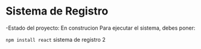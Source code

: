 <h1> Sistema de Registro </h1>
-Estado del proyecto: En construcion
Para ejecutar el sistema, debes poner:


```npm install react```
sistema de registro 2
